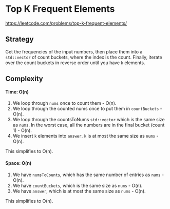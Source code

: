 # Top K Frequent Elements
https://leetcode.com/problems/top-k-frequent-elements/

## Strategy
Get the frequencies of the input numbers, then place them into a `std::vector` of count buckets, where the index is the count. Finally, iterate over the count buckets in reverse order until you have `k` elements.

## Complexity
#### Time: O(n)
1. We loop through `nums` once to count them - O(n).
2. We loop through the counted nums once to put them in `countBuckets` - O(n).
3. We loop through the countsToNums `std::vector` which is the same size as `nums`. In the worst case, all the numbers are in the final bucket (count 1) - O(n).
4. We insert `k` elements into `answer`. `k` is at most the same size as `nums` - O(n).

This simplifies to O(n).

#### Space: O(n)
1. We have `numsToCounts`, which has the same number of entries as `nums` - O(n).
2. We have `countBuckets`, which is the same size as `nums` - O(n).
3. We have `answer`, which is at most the same size as `nums` - O(n).

This simplifies to O(n).
